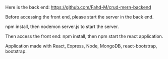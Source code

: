 Here is the back end: https://github.com/Fahd-M/crud-mern-backend 

Before accessing the front end, please start the server in the back end.

npm install, then nodemon server.js to start the server. 

Then access the front end: npm install, then npm start the react application. 

Application made with React, Express, Node, MongoDB, react-bootstrap, bootstrap. 


